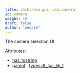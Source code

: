 ```yaml
---
title: darktable.gui.libs.camera
id: camera
weight: 30
draft: false
author: "people"
---
```


The camera selection UI

Attributes:
* [has_tostring](../../../Attributes#has_tostring)
* [parent](../Attributes#parent) : [types.dt_lua_lib_t](../../../types/dt_lua_lib_t)

